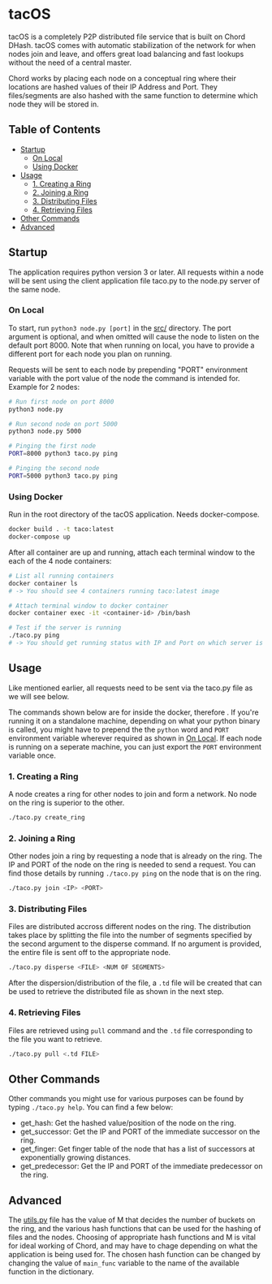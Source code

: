 # tacOS
tacOS is a completely P2P distributed file service that is built on Chord DHash. tacOS comes with automatic stabilization of the network for when nodes join and leave, and offers great load balancing and fast lookups without the need of a central master.

Chord works by placing each node on a conceptual ring where their locations are hashed values of their IP Address and Port. They files/segments are also hashed with the same function to determine which node they will be stored in.

## Table of Contents
* [Startup](#startup)
  + [On Local](#on-local)
  + [Using Docker](#using-docker)
* [Usage](#usage)
  + [1. Creating a Ring](#1-creating-a-ring)
  + [2. Joining a Ring](#2-joining-a-ring)
  + [3. Distributing Files](#3-distributing-files)
  + [4. Retrieving Files](#4-retrieving-files)
* [Other Commands](#other-commands)
* [Advanced](#advanced)

## Startup
The application requires python version 3 or later. All requests within a node will be sent using the client application file taco.py to the node.py server of the same node.
### **On Local**

To start, run `python3 node.py [port]` in the [src/](src/) directory. The port argument is optional, and when omitted will cause the node to listen on the default port 8000. Note that when running on local, you have to provide a different port for each node you plan on running.

Requests will be sent to each node by prepending "PORT" environment variable with the port value of the node the command is intended for. Example for 2 nodes:
```bash
# Run first node on port 8000
python3 node.py

# Run second node on port 5000
python3 node.py 5000

# Pinging the first node
PORT=8000 python3 taco.py ping

# Pinging the second node
PORT=5000 python3 taco.py ping
```

### **Using Docker**
Run in the root directory of the tacOS application. Needs docker-compose.
```bash
docker build . -t taco:latest
docker-compose up
```

After all container are up and running, attach each terminal window to the each of the 4 node containers:
```bash
# List all running containers
docker container ls
# -> You should see 4 containers running taco:latest image

# Attach terminal window to docker container
docker container exec -it <container-id> /bin/bash

# Test if the server is running
./taco.py ping
# -> You should get running status with IP and Port on which server is listening
```
    
## Usage
Like mentioned earlier, all requests need to be sent via the taco.py file as we will see below.

The commands shown below are for inside the docker, therefore . If you're running it on a standalone machine, depending on what your python binary is called, you might have to prepend the the `python` word and `PORT` environment variable wherever required as shown in [On Local](#on-local). If each node is running on a seperate machine, you can just export the `PORT` environment variable once.

### **1. Creating a Ring**
A node creates a ring for other nodes to join and form a network. No node on the ring is superior to the other.
```bash
./taco.py create_ring
```

### **2. Joining a Ring**
Other nodes join a ring by requesting a node that is already on the ring. The IP and PORT of the node on the ring is needed to send a request. You can find those details by running `./taco.py ping` on the node that is on the ring.
```bash
./taco.py join <IP> <PORT>
```

### **3. Distributing Files**
Files are distributed accross different nodes on the ring. The distribution takes place by splitting the file into the number of segments specified by the second argument to the disperse command. If no argument is provided, the entire file is sent off to the appropriate node.
```bash
./taco.py disperse <FILE> <NUM OF SEGMENTS>
```

After the dispersion/distribution of the file, a `.td` file will be created that can be used to retrieve the distributed file as shown in the next step.

### **4. Retrieving Files**
Files are retrieved using `pull` command and the `.td` file corresponding to the file you want to retrieve.
```bash
./taco.py pull <.td FILE>
```

## Other Commands
Other commands you might use for various purposes can be found by typing `./taco.py help`. You can find a few below:
* get_hash: Get the hashed value/position of the node on the ring.
* get_successor: Get the IP and PORT of the immediate successor on the ring.
* get_finger: Get finger table of the node that has a list of successors at exponentially growing distances.
* get_predecessor: Get the IP and PORT of the immediate predecessor on the ring.

## Advanced
The [utils.py](src/utils.py) file has the value of M that decides the number of buckets on the ring, and the various hash functions that can be used for the hashing of files and the nodes. Choosing of appropriate hash functions and M is vital for ideal working of Chord, and may have to chage depending on what the application is being used for. The chosen hash function can be changed by changing the value of `main_func` variable to the name of the available function in the dictionary.
